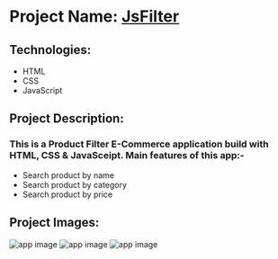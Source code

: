 # Project Name: [JsFilter](https://filter-web.netlify.app)

## Technologies:
- HTML
- CSS
- JavaScript

## Project Description:
### This is a Product Filter E-Commerce application build with HTML, CSS & JavaSceipt. Main features of this app:-
- Search product by name
- Search product by category
- Search product by price

## Project Images:
![app image](https://i.ibb.co/3ptq7bc/1.png)
![app image](https://i.ibb.co/9Wmq2j2/2.png)
![app image](https://i.ibb.co/hD8kHkN/3.png)
